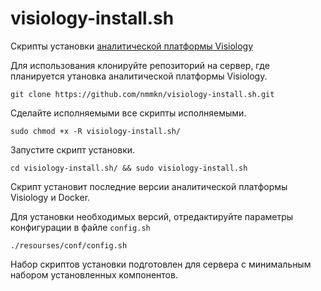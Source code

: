 # visiology-install.sh
Скрипты установки [аналитической платформы Visiology](https://ru.visiology.su)

Для использования клонируйте репозиторий на сервер, где планируется утановка аналитической платформы Visiology.

```
git clone https://github.com/nmmkn/visiology-install.sh.git
```
Сделайте исполняемыми все скрипты исполняемыми.

```
sudo chmod +x -R visiology-install.sh/
```
 Запустите скрипт установки.
 ```
 cd visiology-install.sh/ && sudo visiology-install.sh
 ```
 Скрипт установит последние версии аналитической платформы Visiology и Docker.
 
 Для установки необходимых версий, отредактируйте параметры конфигурации в файле `config.sh`
 ```
 ./resourses/conf/config.sh
 ```
 

Набор скриптов установки подготовлен для сервера с минимальным набором установленных компонентов.
